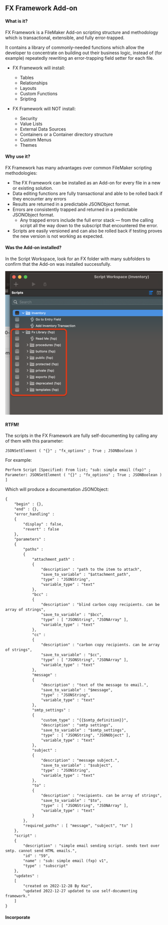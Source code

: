 
## FX Framework Add-on

#### What is it? 

FX Framework is a FileMaker Add-on scripting structure and methodology which is transactional, extensible, and fully error-trapped. 

It contains a library of commonly-needed functions which allow the developer to concentrate on building out their business logic, instead of (for example) repeatedly rewriting an error-trapping field setter for each file.

- FX Framework will install:
	- Tables
	- Relationships
	- Layouts
	- Custom Functions
	- Sripting

- FX Framework will NOT install:
	- Security
	- Value Lists
	- External Data Sources
	- Containers or a Container directory structure
	- Custom Menus
	- Themes

#### Why use it? 

FX Framework has many advantages over common FileMaker scripting methodologies:
- The FX Framework can be installed as an Add-on for every file in a new or existing solution.
- Data editing functions are fully transactional and able to be rolled back if they encounter any errors
- Results are returned in a predictable JSONObject format.
- Errors are consistently trapped and returned in a predictable JSONObject format.
	- Any trapped errors include the full error stack — from the calling script all the way down to the subscript that encountered the error.
- Scripts are easily versioned and can also be rolled back if testing proves the new version is not working as expected.

#### Was the Add-on installed?

In the Script Workspace, look for an FX folder with many subfolders to confirm that the Add-on was installed successfully.

![](Screenshots/Script_Folders.png)

#### RTFM!

The scripts in the FX Framework are fully self-documenting by calling any of them with this parameter:

```
JSONSetElement ( "{}" ; "fx_options" ; True ; JSONBoolean ) 
```

For example:

```
Perform Script [Specified: From list; "sub: simple email (fxp)" ; Parameter: JSONSetElement ( "{}" ; "fx_options" ; True ; JSONBoolean ) ]
```

Which will produce a documentation JSONObject:

```
{
	"begin" : {},
	"end" : {},
	"error_handling" : 
	{
		"display" : false,
		"revert" : false
	},
	"parameters" : 
	{
		"paths" : 
		{
			"attachment_path" : 
			{
				"description" : "path to the item to attach",
				"save_to_variable" : "$attachment_path",
				"type" : "JSONString",
				"variable_type" : "text"
			},
			"bcc" : 
			{
				"description" : "blind carbon copy recipients. can be array of strings",
				"save_to_variable" : "$bcc",
				"type" : [ "JSONString", "JSONArray" ],
				"variable_type" : "text"
			},
			"cc" : 
			{
				"description" : "carbon copy recipients. can be array of strings",
				"save_to_variable" : "$cc",
				"type" : [ "JSONString", "JSONArray" ],
				"variable_type" : "text"
			},
			"message" : 
			{
				"description" : "text of the message to email.",
				"save_to_variable" : "$message",
				"type" : "JSONString",
				"variable_type" : "text"
			},
			"smtp_settings" : 
			{
				"custom_type" : "{{$smtp_definition}}",
				"description" : "smtp settings",
				"save_to_variable" : "$smtp_settings",
				"type" : [ "JSONString", "JSONObject" ],
				"variable_type" : "text"
			},
			"subject" : 
			{
				"description" : "message subject.",
				"save_to_variable" : "$subject",
				"type" : "JSONString",
				"variable_type" : "text"
			},
			"to" : 
			{
				"description" : "recipients. can be array of strings",
				"save_to_variable" : "$to",
				"type" : [ "JSONString", "JSONArray" ],
				"variable_type" : "text"
			}
		},
		"required_paths" : [ "message", "subject", "to" ]
	},
	"script" : 
	{
		"description" : "simple email sending script. sends text over smtp. cannot send HTML emails.",
		"id" : "59",
		"name" : "sub: simple email (fxp) v1",
		"type" : "subscript"
	},
	"updates" : 
	[
		"created on 2022-12-28 By Kaz",
		"updated 2022-12-27 updated to use self-documenting framework."
	]
}
```

#### Incorporate

